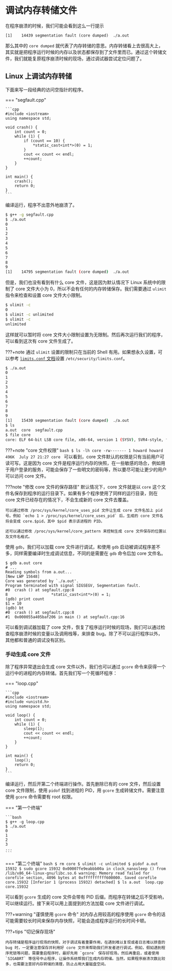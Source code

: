 # 调试内存转储文件

在程序崩溃的时候，我们可能会看到这么一行提示

```
[1]    14439 segmentation fault (core dumped)  ./a.out
```

那么其中的 `core dumped` 就代表了内存转储的意思。内存转储看上去很高大上，其实就是把程序运行时候的内存以及状态都保存到了文件里而已。通过这个转储文件，我们就能复原程序崩溃时候的现场，通过调试器尝试定位问题了。

## Linux 上调试内存转储

下面来写一段经典的访问空指针的程序。

=== "segfault.cpp"

    ```cpp
    #include <iostream>
    using namespace std;

    void crash() {
        int count = 0;
        while (1) {
            if (count == 10) {
                *static_cast<int*>(0) = 1;
            }
            cout << count << endl;
            ++count;
        }
    }

    int main() {
        crash();
        return 0;
    }
    ```

编译运行，程序不出意外地崩溃了。

```bash
$ g++ -g segfault.cpp
$ ./a.out
0
1
2
3
4
5
6
7
8
9
[1]    14795 segmentation fault (core dumped)  ./a.out
```

但是，我们也没有看到有什么 core 文件，这是因为默认情况下 Linux 系统中的限制了 core 文件大小为 0，所以不会有任何的内存转储保存。我们需要通过 `ulimit` 指令来检查和设置 core 文件大小限制。

```bash
$ ulimit -c 
0
$ ulimit -c unlimited
$ ulimit -c
unlimited
```

这样就可以暂时将 core 文件大小限制设置为无限制。然后再次运行我们的程序，可以看到这次有 core 文件生成了。

???+note
    通过 `ulimit` 设置的限制只在当前的 Shell 有用。如果想永久设置，可以参考 [`limits.conf` 文档](http://manpages.ubuntu.com/manpages/hardy/man5/limits.conf.5.html)设置 `/etc/security/limits.conf`。

```bash
$ ./a.out
0
1
2
3
4
5
6
7
8
9
[1]    15430 segmentation fault (core dumped)  ./a.out
$ ls
a.out  core  segfault.cpp
$ file core
core: ELF 64-bit LSB core file, x86-64, version 1 (SYSV), SVR4-style, from './a.out', real uid: 1000, effective uid: 1000, real gid: 1000, effective gid: 1000, execfn: './a.out', platform: 'x86_64'
```

???+note "core 文件权限"
    ```bash
    $ ls -lh core
    -rw------- 1 howard howard 496K  July 27 21:27 core
    ```
    可以看到，core 文件默认的权限是只有当前用户可读可写。这是因为 core 文件是程序运行内存的快照，在一些敏感的场合，例如用于用户登录的服务，可能会保存了一些明文的密码等，所以要尽可能让更少的用户可以访问 core 文件。

???note "修改 core 文件的保存路径"
    默认情况下，core 文件就是以 `core` 这个文件名保存到程序的运行目录下。如果有多个程序使用了同样的运行目录，则在 core 文件已经存在的情况下，不会生成新的 core 文件去覆盖。
    
    可以通过修改 /proc/sys/kernel/core_uses_pid 文件让生成 core 文件名加上 pid 号。例如 `echo 1 > /proc/sys/kernel/core_uses_pid` 后，生成的 core 文件名将会变成 core.$pid，其中 $pid 表示该进程的 PID。

    还可以通过修改 /proc/sys/kernel/core_pattern 来控制生成 core 文件保存的位置以及文件名格式。

使用 `gdb`，我们可以加载 core 文件进行调试，和使用 `gdb` 启动被调试程序差不多，同样需要编译时生成调试信息，不同的是需要在 `gdb` 命令后加 core 文件名。

```text
$ gdb a.out core
# ...
Reading symbols from a.out...
[New LWP 15648]
Core was generated by `./a.out'.
Program terminated with signal SIGSEGV, Segmentation fault.
#0  crash () at segfault.cpp:8
8                   *static_cast<int*>(0) = 1;
(gdb) print count
$1 = 10
(gdb) bt
#0  crash () at segfault.cpp:8
#1  0x000055a405baf206 in main () at segfault.cpp:16
```

可以看到调试器加载了 core 文件，恢复了程序运行时候的现场，我们可以通过检查程序崩溃时候的变量以及调用栈等，来排查 bug。除了不可以运行程序以外，其他都和普通的调试没有区别。

### 手动生成 core 文件

除了程序异常退出会生成 core 文件以外，我们也可以通过 `gcore` 命令来获得一个运行中的进程的内存转储。首先我们写一个死循环程序：

=== "loop.cpp"

    ```cpp
    #include <iostream>
    #include <unistd.h>
    using namespace std;

    void loop() {
        int count = 0;
        while (1) {
            sleep(1);
            cout << count << endl;
            ++count;
        }
    }

    int main() {
        loop();
        return 0;
    }
    ```

编译运行，然后开第二个终端进行操作。首先删除已有的 core 文件，然后设置 core 文件限制，使用 `pidof` 找到进程的 PID，用 `gcore` 生成转储文件。需要注意使用 `gcore` 命令需要有 root 权限。

=== "第一个终端"

    ```bash
    $ g++ -g loop.cpp
    $ ./a.out
    0
    1
    2
    3
    ...
    ```

=== "第二个终端"
    ```bash
    $ rm core
    $ ulimit -c unlimited
    $ pidof a.out
    15932
    $ sudo gcore 15932
    0x00007fe9eabbb00a in clock_nanosleep () from /lib/x86_64-linux-gnu/libc.so.6
    warning: Memory read failed for corefile section, 4096 bytes at 0xffffffffff600000.
    Saved corefile core.15932
    [Inferior 1 (process 15932) detached]
    $ ls
    a.out  loop.cpp  core.15932
    ```

可以看到 `gcore` 生成的 core 文件会带有 PID 后缀。而程序在转储之后不受影响，可以继续运行。接下来可以用上面提到的方法加载 core 文件进行调试。

???+warning "谨慎使用 `gcore` 命令"
    对内存占用较高的程序使用 `gcore` 命令的话可能需要较长时间来保存内存快照，可能会造成程序运行的长时间卡顿。

???+tips "切记保存现场"

    内存转储是程序运行现场的快照，对于调试有着重要作用，在遇到难以复现或者日志难以排查的 bug 时，一定要注意保存并利用好 core 文件来帮助我们开发者进行调试。例如，假如遇到程序死锁等问题，需要重启程序时，最好先用 `gcore` 保存好现场，然后再重启，或者使用 `SIGABRT` 等信号中止程序，让操作系统帮我们生成内存转储。当然，如果程序崩溃次数比较多，也需要注意好内存转储的清理，防止占用大量磁盘空间。
